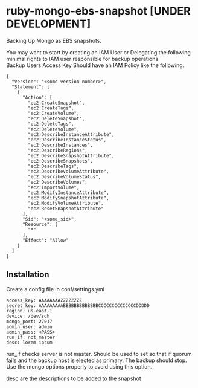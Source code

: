 ruby-mongo-ebs-snapshot [UNDER DEVELOPMENT]
===========================================
  
Backing Up Mongo as EBS snapshots. 

You may want to start by creating an IAM User or Delegating the following minimal rights to IAM user responsible for backup operations.    
Backup Users Access Key Should have an IAM  Policy like the following.
    
    {
      "Version": "<some version number>",
      "Statement": [
        {
          "Action": [
            "ec2:CreateSnapshot",
            "ec2:CreateTags",
            "ec2:CreateVolume",
            "ec2:DeleteSnapshot",
            "ec2:DeleteTags",
            "ec2:DeleteVolume",
            "ec2:DescribeInstanceAttribute",
            "ec2:DescribeInstanceStatus",
            "ec2:DescribeInstances",
            "ec2:DescribeRegions",
            "ec2:DescribeSnapshotAttribute",
            "ec2:DescribeSnapshots",
            "ec2:DescribeTags",
            "ec2:DescribeVolumeAttribute",
            "ec2:DescribeVolumeStatus",
            "ec2:DescribeVolumes",
            "ec2:ImportVolume",
            "ec2:ModifyInstanceAttribute",
            "ec2:ModifySnapshotAttribute",
            "ec2:ModifyVolumeAttribute",
            "ec2:ResetSnapshotAttribute"
          ],
          "Sid": "<some_sid>",
          "Resource": [
            "*"
          ],
          "Effect": "Allow"
        }
      ]
    }
    
Installation
------------
Create a config file in conf/settings.yml

    access_key: AAAAAAAAZZZZZZZZ
    secret_key: AAAAAAAAABBBBBBBBBBBBBCCCCCCCCCCCCCCDDDDD
    region: us-east-1
    device: /dev/sdh
    mongo_port: 27017
    admin_user: admin
    admin_pass: <PASS>
    run_if: not_master 
    desc: lorem ipsum 

run_if checks server is not master. Should be used to set so that if quorum fails and the backup host is elected as primary. The backup should stop. Use the mongo options properly to avoid using this option. 

desc are the descriptions to be added to the snapshot
